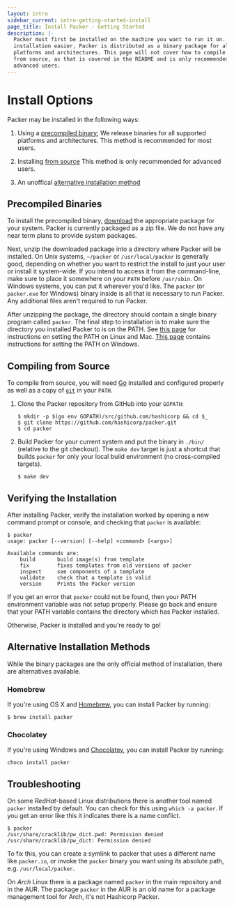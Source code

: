 ```yaml
---
layout: intro
sidebar_current: intro-getting-started-install
page_title: Install Packer - Getting Started
description: |-
  Packer must first be installed on the machine you want to run it on. To make
  installation easier, Packer is distributed as a binary package for all supported
  platforms and architectures. This page will not cover how to compile Packer
  from source, as that is covered in the README and is only recommended for
  advanced users.
---
```


# Install Options

Packer may be installed in the following ways:

1. Using a [precompiled binary](#precompiled-binaries); We release binaries
  for all supported platforms and architectures. This method is recommended for
  most users.

2. Installing [from source](#compiling-from-source) This method is only
  recommended for advanced users.

3. An unoffical [alternative installation method](#alternative-installation-methods)

## Precompiled Binaries

To install the precompiled binary, [download](/downloads.html) the appropriate
package for your system. Packer is currently packaged as a zip file. We do not
have any near term plans to provide system packages.

Next, unzip the downloaded package into a directory where Packer will be
installed. On Unix systems, `~/packer` or `/usr/local/packer` is generally good,
depending on whether you want to restrict the install to just your user or
install it system-wide. If you intend to access it from the command-line, make
sure to place it somewhere on your `PATH` before `/usr/sbin`. On Windows
systems, you can put it wherever you'd like. The `packer` (or `packer.exe` for
Windows) binary inside is all that is necessary to run Packer. Any additional
files aren't required to run Packer.

After unzipping the package, the directory should contain a single binary
program called `packer`. The final step to
installation is to make sure the directory you installed Packer to is on the
PATH. See [this
page](https://stackoverflow.com/questions/14637979/how-to-permanently-set-path-on-linux)
for instructions on setting the PATH on Linux and Mac. [This
page](https://stackoverflow.com/questions/1618280/where-can-i-set-path-to-make-exe-on-windows)
contains instructions for setting the PATH on Windows.

## Compiling from Source

To compile from source, you will need [Go](https://golang.org) installed and
configured properly as well as a copy of [`git`](https://www.git-scm.com/)
in your `PATH`.

1.  Clone the Packer repository from GitHub into your `GOPATH`:

    ``` shell
    $ mkdir -p $(go env GOPATH)/src/github.com/hashicorp && cd $_
    $ git clone https://github.com/hashicorp/packer.git
    $ cd packer
    ```

2.  Build Packer for your current system and put the
    binary in `./bin/` (relative to the git checkout). The `make dev` target is
    just a shortcut that builds `packer` for only your local build environment (no
    cross-compiled targets).

    ``` shell
    $ make dev
    ```

## Verifying the Installation

After installing Packer, verify the installation worked by opening a new command
prompt or console, and checking that `packer` is available:

```text
$ packer
usage: packer [--version] [--help] <command> [<args>]

Available commands are:
    build       build image(s) from template
    fix         fixes templates from old versions of packer
    inspect     see components of a template
    validate    check that a template is valid
    version     Prints the Packer version
```

If you get an error that `packer` could not be found, then your PATH environment
variable was not setup properly. Please go back and ensure that your PATH
variable contains the directory which has Packer installed.

Otherwise, Packer is installed and you're ready to go!

## Alternative Installation Methods

While the binary packages are the only official method of installation, there are
alternatives available.

### Homebrew

If you're using OS X and [Homebrew](http://brew.sh), you can install Packer by
running:

    $ brew install packer

### Chocolatey

If you're using Windows and [Chocolatey](http://chocolatey.org), you can
install Packer by running:

    choco install packer

## Troubleshooting

On some *RedHat*-based Linux distributions there is another tool named `packer`
installed by default. You can check for this using `which -a packer`. If you get
an error like this it indicates there is a name conflict.

    $ packer
    /usr/share/cracklib/pw_dict.pwd: Permission denied
    /usr/share/cracklib/pw_dict: Permission denied

To fix this, you can create a symlink to packer that uses a different name like
`packer.io`, or invoke the `packer` binary you want using its absolute path,
e.g. `/usr/local/packer`.

On *Arch* Linux there is a package named `packer` in the main
repository and in the AUR. The package `packer` in the AUR is an old
name for a package management tool for Arch, it's not Hashicorp
Packer.
